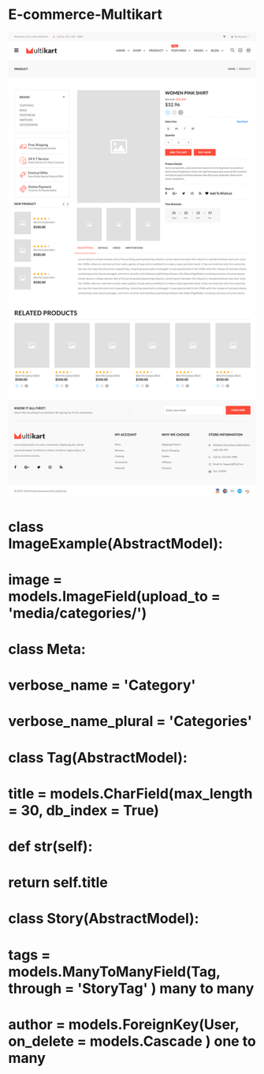 # E-commerce-Multikart
![multikart image](multikart.png)


# class ImageExample(AbstractModel):
#     image = models.ImageField(upload_to = 'media/categories/')

#     class Meta:
#         verbose_name = 'Category'
#         verbose_name_plural = 'Categories'

# class Tag(AbstractModel):
#     title = models.CharField(max_length = 30, db_index = True)             

#     def __str__(self):
#         return self.title


# class Story(AbstractModel):
#     tags = models.ManyToManyField(Tag, through = 'StoryTag' )              many to many
#     author = models.ForeignKey(User, on_delete = models.Cascade )          one    to many
